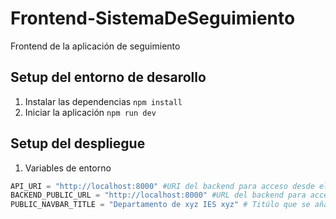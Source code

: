 # Frontend-SistemaDeSeguimiento

Frontend de la aplicación de seguimiento

## Setup del entorno de desarollo

1. Instalar las dependencias `npm install`
2. Iniciar la aplicación `npm run dev`

## Setup del despliegue

1. Variables de entorno

```py
API_URI = "http://localhost:8000" #URI del backend para acceso desde el servidor de la app
BACKEND_PUBLIC_URL = "http://localhost:8000" #URL del backend para acceso desde el cliente
PUBLIC_NAVBAR_TITLE = "Departamento de xyz IES xyz" # Titúlo que se añade a la página principal de la aplicación, esto es una "build-time variable"
```
